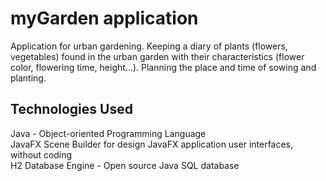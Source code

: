 # myGarden application

Application for urban gardening. Keeping a diary of plants (flowers, vegetables) found in the urban garden with their characteristics (flower color, flowering time, height...). Planning the place and time of sowing and planting.

## Technologies Used

Java - Object-oriented Programming Language  
JavaFX Scene Builder for design JavaFX application user interfaces, without coding   
H2 Database Engine - Open source Java SQL database  
